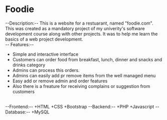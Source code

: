 # Foodie
--Description:-- This is a website for a restuarant, named "foodie.com". This was created as a mandatory project of my univerity's software development course along with other projects. It was to help me learn the basics of a web project development. <br>
-- Features:-- <br>
+ Simple and interactive interface
+ Customers can order food from breakfast, lunch, dinner and snacks and drinks category
+ Admins can process this orders.
+ Admins can easily add pr remove items from the well managed menu
+ Easy add or remove admin and order features
+ Also there is a freature for receiving complains or suggestion from customers
<br>
--Frontend:--
  +HTML
  +CSS
  +Bootstrap
--Backend:--
  +PHP
  +Javascript
--Database:--
  +MySQL

